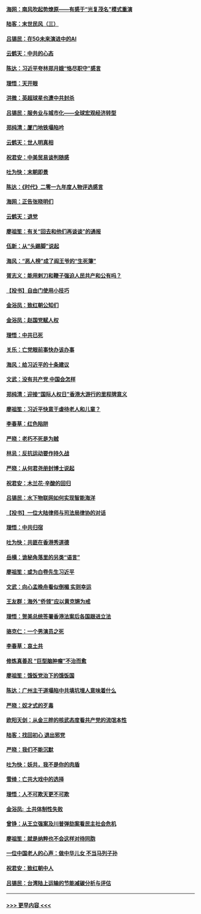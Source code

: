 #### [海网：南风吹起势燎原——有感于“光复茂名”模式重演](../pages/nsc993/n11732308.md?t=12192033) 
#### [陆客：末世民风（三）](../pages/nsc993/n11732211.md?t=12192033) 
#### [吕锡民：在5G未来演进中的AI](../pages/nsc993/n11730010.md?t=12192033) 
#### [云鹤天：中共的心态](../pages/nsc993/n11729906.md?t=12192033) 
#### [陈达：习近平夸林郑月娥“恪尽职守”感言](../pages/nsc993/n11729881.md?t=12192033) 
#### [理悟：天开眼](../pages/nsc993/n11729699.md?t=12192033) 
#### [洪微：英超球星也遭中共封杀](../pages/nsc993/n11727243.md?t=12192033) 
#### [吕锡民：服务业与城市化——全球宏观经济转型](../pages/nsc993/n11725845.md?t=12192033) 
#### [郑纯清：厦门地铁塌陷吟](../pages/nsc993/n11725813.md?t=12192033) 
#### [云鹤天：世人明真相](../pages/nsc993/n11725621.md?t=12192033) 
#### [祝君安：中美贸易谈判随感](../pages/nsc993/n11725609.md?t=12192033) 
#### [吐为快：末朝即景](../pages/nsc993/n11723365.md?t=12192033) 
#### [陈达：《时代》二零一九年度人物评选感言](../pages/nsc993/n11723337.md?t=12192033) 
#### [海网：正告张晓明们](../pages/nsc993/n11723228.md?t=12192033) 
#### [云鹤天：退党](../pages/nsc993/n11723056.md?t=12192033) 
#### [廖祖笙：有关“回去和他们再谈谈”的通报](../pages/nsc993/n11722442.md?t=12192033) 
#### [伍新：从“头踢脚”说起](../pages/nsc993/n11722429.md?t=12192033) 
#### [海风：“恶人榜”成了阎王爷的“生死簿”](../pages/nsc993/n11722272.md?t=12192033) 
#### [胥志义：能用剌刀和鞭子强迫人民共产和公有吗？](../pages/nsc993/n11720569.md?t=12192033) 
#### [【投书】自由门使用小技巧](../pages/nsc993/n11720180.md?t=12192033) 
#### [金浴凤：致红朝公知们](../pages/nsc993/n11720563.md?t=12192033) 
#### [金浴凤：赵国党赋人权](../pages/nsc993/n11720533.md?t=12192033) 
#### [理悟：中共已死](../pages/nsc993/n11720233.md?t=12192033) 
#### [关乐：亡党眼前事快办该办事](../pages/nsc993/n11719160.md?t=12192033) 
#### [海风：给习近平的十条建议](../pages/nsc993/n11717616.md?t=12192033) 
#### [文武：没有共产党 中国会怎样](../pages/nsc993/n11717584.md?t=12192033) 
#### [郑纯清：迎接“国际人权日”香港大游行的里程牌意义](../pages/nsc993/n11717417.md?t=12192033) 
#### [廖祖笙：习近平快意于虐待老人和儿童？](../pages/nsc993/n11715313.md?t=12192033) 
#### [李春草：红色陷阱](../pages/nsc993/n11715029.md?t=12192033) 
#### [严晓：老朽不死是为贼](../pages/nsc993/n11712910.md?t=12192033) 
#### [林忌：反抗运动要作持久战](../pages/nsc993/n11712623.md?t=12192033) 
#### [严晓：从何君尧册封博士说起](../pages/nsc993/n11712465.md?t=12192033) 
#### [祝君安：木兰花·辛酸的回归](../pages/nsc993/n11712381.md?t=12192033) 
#### [吕锡民：水下物联网如何实现智能海洋](../pages/nsc993/n11711158.md?t=12192033) 
#### [【投书】一位大陆律师与司法局律协的对话](../pages/nsc993/n11709675.md?t=12192033) 
#### [理悟：中共归宿](../pages/nsc993/n11710059.md?t=12192033) 
#### [吐为快：共匪在香港秀道德](../pages/nsc993/n11709979.md?t=12192033) 
#### [岳横：诡秘角落里的另类“语言”](../pages/nsc993/n11709792.md?t=12192033) 
#### [廖祖笙：或为白卷先生习近平](../pages/nsc993/n11708330.md?t=12192033) 
#### [文武：向心孟晚舟看似倒楣 实则幸运](../pages/nsc993/n11708236.md?t=12192033) 
#### [王友群：海外“侨领”应以黄克锵为戒](../pages/nsc993/n11706176.md?t=12192033) 
#### [理悟：贺美总统签署香港法案后各国跟进立法](../pages/nsc993/n11706853.md?t=12192033) 
#### [骆克仁：一个男演员之死](../pages/nsc993/n11706677.md?t=12192033) 
#### [李春草：哀土共](../pages/nsc993/n11706255.md?t=12192033) 
#### [修炼真善忍 “巨型脑肿瘤”不治而愈](../pages/nsc993/n11705340.md?t=12192033) 
#### [廖祖笙：饿饭党治下的饿饭国](../pages/nsc993/n11705085.md?t=12192033) 
#### [陈达：广州主干道塌陷中共填坑埋人意味着什么](../pages/nsc993/n11705046.md?t=12192033) 
#### [严晓：奴才式的歹毒](../pages/nsc993/n11704826.md?t=12192033) 
#### [欧阳天剑：从金三胖的核武态度看共产党的流氓本性](../pages/nsc993/n11702238.md?t=12192033) 
#### [陆客：找回初心 退出邪党](../pages/nsc993/n11702213.md?t=12192033) 
#### [严晓：我们不能沉默](../pages/nsc993/n11702110.md?t=12192033) 
#### [吐为快：妖共，我不是你的肉盾](../pages/nsc993/n11701366.md?t=12192033) 
#### [雪绮：亡共大戏中的选择](../pages/nsc993/n11699922.md?t=12192033) 
#### [理悟：人不可欺天更不可欺](../pages/nsc993/n11699657.md?t=12192033) 
#### [金浴凤:  土共体制性失败](../pages/nsc993/n11699361.md?t=12192033) 
#### [曾铮：从王立强案及川普弹劾案看民主社会危机](../pages/nsc993/n11699318.md?t=12192033) 
#### [廖祖笙：就是纳粹也不会这样对待同胞](../pages/nsc993/n11697658.md?t=12192033) 
#### [一位中国老人的心声：做中华儿女 不当马列子孙](../pages/nsc993/n11697525.md?t=12192033) 
#### [祝君安：致红朝中人](../pages/nsc993/n11697518.md?t=12192033) 
#### [吕锡民：台湾陆上运输的节能减碳分析与评估](../pages/nsc993/n11694983.md?t=12192033) 

----
#### [ >>> 更早内容 <<< ](../indexes/nsc993-earlier.md)
